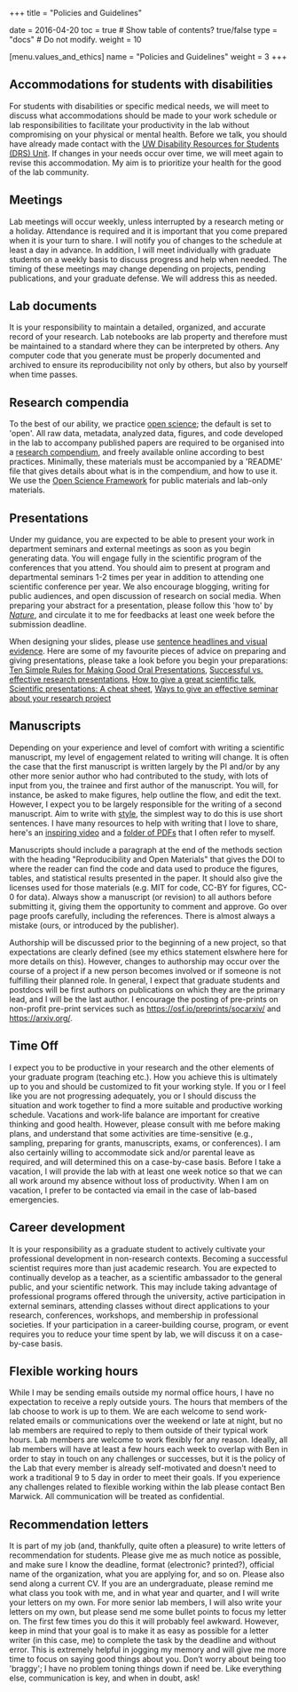 +++
title = "Policies and Guidelines"

date = 2016-04-20
toc = true  # Show table of contents? true/false
type = "docs"  # Do not modify.
weight = 10

[menu.values_and_ethics]
    name = "Policies and Guidelines"
    weight = 3
+++
<script src="https://hypothes.is/embed.js" async></script>

## Accommodations for students with disabilities

For students with disabilities or specific medical needs, we will meet to discuss what accommodations should  be made to your work schedule or lab responsibilities to facilitate your productivity in the lab without compromising on your physical or mental health. Before we talk, you should have already made contact with the [UW Disability Resources for Students (DRS) Unit](http://depts.washington.edu/uwdrs/). If changes in your needs occur over time, we will meet again to revise this accommodation. My aim is to prioritize your health for the good of the lab community.

## Meetings 

Lab meetings will occur weekly, unless interrupted by a research meting or a holiday. Attendance is required and it is important that you come prepared when it is your turn to share. I will notify you of changes to the schedule at least a day in advance. In addition, I will meet individually with graduate students on a weekly basis to discuss progress and help when needed. The timing of these meetings may change depending on projects, pending publications, and your graduate defense. We will address this as needed.

## Lab documents

It is your responsibility to maintain a detailed, organized, and accurate record of your research. Lab notebooks are lab property and therefore must be maintained to a standard where they can be interpreted by others. Any computer code that you generate must be properly documented and archived to ensure its reproducibility not only by others, but also by yourself when time passes.

## Research compendia

To the best of our ability, we practice [open science](http://faculty.washington.edu/bmarwick/PDFs/Marwick_et_al_2017_SAA_Record_Sept.pdf); the default is set to 'open'. All raw data, metadata, analyzed data, figures, and code developed in the lab to accompany published papers are required to be organised into a [research compendium](http://faculty.washington.edu/bmarwick/PDFs/Marwick-Boettiger-Mullen-2018-TAS-research-compendia.pdf), and freely available online according to best practices. Minimally, these materials must be accompanied by a 'README' file that gives details about what is in the compendium, and how to use it. We use the [Open Science Framework](https://osf.io/) for public materials and lab-only materials.

## Presentations  

Under my guidance, you are expected to be able to present your work in department seminars and external meetings as soon as you begin generating data. You will engage fully in the scientific program of the conferences that you attend. You should aim to present at program and departmental seminars 1-2 times per year in addition to attending one scientific conference per year.  We also encourage blogging, writing for public audiences, and open discussion of research on social media. When preparing your abstract for a presentation, please follow this 'how to' by [_Nature_](https://www.nature.com/documents/nature-summary-paragraph.pdf), and circulate it to me for feedbacks at least one week before the submission deadline. 

When designing your slides, please use [sentence headlines and visual evidence](https://drive.google.com/file/d/0B87CmPqGXTzlOVJlblhObHpaSU0/view?usp=sharing). Here are some of my favourite pieces of advice on preparing and giving presentations, please take a look before you begin your preparations: [Ten Simple Rules for Making Good Oral Presentations](https://journals.plos.org/ploscompbiol/article?id=10.1371/journal.pcbi.0030077), [Successful vs. effective research presentations](http://blogs.nature.com/naturejobs/2017/02/03/successful-vs-effective-research-presentations/), [How to give a great scientific talk](https://www.nature.com/articles/d41586-018-07780-5), [Scientific presentations: A cheat sheet](http://blogs.nature.com/naturejobs/2017/01/11/scientific-presentations-a-cheat-sheet/), [Ways to give an effective seminar about your research project](https://www.nature.com/articles/d41586-019-01574-z)

## Manuscripts

Depending on your experience and level of comfort with writing a scientific manuscript, my level of engagement related to writing will change. It is often the case that the first manuscript is written largely by the PI and/or by any other more senior author who had contributed to the study, with lots of input from you, the trainee and first author of the manuscript. You will, for instance, be asked to make figures, help outline the flow, and edit the text. However, I expect you to be largely responsible for the writing of a second manuscript. Aim to write with [style](https://drive.google.com/open?id=0B87CmPqGXTzlMWRZNmJnQXZPUUU), the simplest way to do this is use short sentences. I have many resources to help with writing that I love to share, here's an [inspiring video](https://www.youtube.com/watch?v=WP-FkUaOcOM) and a [folder of PDFs](https://drive.google.com/drive/u/1/folders/0B87CmPqGXTzlN0hHVDNuNEhZZWs) that I often refer to myself.

Manuscripts should include a paragraph at the end of the methods section with the heading "Reproducibility and Open Materials" that gives the DOI to where the reader can find the code and data used to produce the figures, tables, and statistical results presented in the paper. It should also give the licenses used for those materials (e.g. MIT for code, CC-BY for figures, CC-0 for data). Always show a manuscript (or revision) to all authors before submitting it, giving them the opportunity to comment and approve. Go over page proofs carefully, including the references. There is almost always a mistake (ours, or introduced by the publisher). 

Authorship will be discussed prior to the beginning of a new project, so that expectations are clearly defined (see my ethics statement elswhere here for more details on this). However, changes to authorship may occur over the course of a project if a new person becomes involved or if someone is not fulfilling their planned role. In general, I expect that graduate students and postdocs will be first authors on publications on which they are the primary lead, and I will be the last author. I encourage the posting of pre-prints on non-profit pre-print services such as https://osf.io/preprints/socarxiv/ and https://arxiv.org/.

## Time Off

I expect you to be productive in your research and the other elements of your graduate program (teaching etc.). How you achieve this is ultimately up to you and should be customized to fit your working style. If you or I feel like you are not progressing adequately, you or I should discuss the situation and work together to find a more suitable and productive working schedule. Vacations and work-life balance are important for creative thinking and good health. However, please consult with me before making plans, and understand that some activities are time-sensitive (e.g., sampling, preparing for grants, manuscripts, exams, or conferences). I am also certainly willing to accommodate sick and/or parental leave as required, and will determined this on a case-by-case basis. Before I take a vacation, I will provide the lab with at least one week notice so that we can all work around my absence without loss of productivity. When I am on vacation, I prefer to be contacted via email in the case of lab-based emergencies.

## Career development

It is your responsibility as a graduate student to actively cultivate your professional development in non-research contexts. Becoming a successful scientist requires more than just academic research. You are expected to continually develop as a teacher, as a scientific ambassador to the general public, and your scientific network. This may include taking advantage of professional programs offered through the university, active participation in external seminars, attending classes without direct applications to your research, conferences, workshops, and membership in professional societies. If your participation in a career-building course, program, or event requires you to reduce your time spent by lab, we will discuss it on a case-by-case basis.

## Flexible working hours

While I may be sending emails outside my normal office hours, I have no expectation to receive a reply outside yours. The hours that members of the lab choose to work is up to them. We are each welcome to send work-related emails or communications over the weekend or late at night, but no lab members are required to reply to them outside of their typical work hours. Lab members are welcome to work flexibly for any reason. Ideally, all lab members will have at least a few hours each week to overlap with Ben in order to stay in touch on any challenges or successes, but it is the policy of the Lab that every member is already self-motivated and doesn't need to work a traditional 9 to 5 day in order to meet their goals. If you experience any challenges related to flexible working within the lab please contact Ben Marwick. All communication will be treated as confidential.

## Recommendation letters

It is part of my job (and, thankfully, quite often a pleasure) to write letters of recommendation for students. Please give me as much notice as possible, and make sure I know the deadline, format (electronic? printed?), official name of the organization, what you are applying for, and so on. Please also send along a current CV. If you are an undergraduate, please remind me what class you took with me, and in what year and quarter, and I will write your letters on my own. For more senior lab members, I will also write your letters on my own, but please send me some bullet points to focus my letter on. The first few times you do this it will probably feel awkward. However, keep in mind that your goal is to make it as easy as possible for a letter writer (in this case, me) to complete the task by the deadline and without error. This is extremely helpful in jogging my memory and will give me more time to focus on saying good things about you. Don’t worry about being too 'braggy'; I have no problem toning things down if need be. Like everything else, communication is key, and when in doubt, ask!
